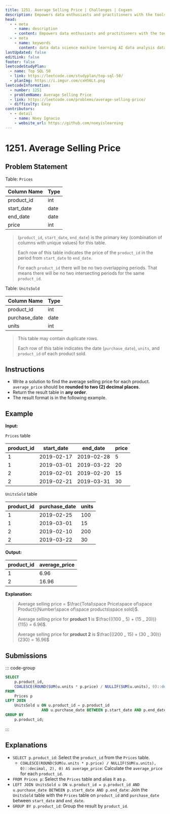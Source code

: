 ```yaml
---
title: 1251. Average Selling Price | Challenges | Cogxen
description: Empowers data enthusiasts and practitioners with the tools and knowledge to unlock the potential of data.
head:
  - - meta
    - name: description
    - content: Empowers data enthusiasts and practitioners with the tools and knowledge to unlock the potential of data.
  - - meta
    - name: keywords
      content: data data science machine learning AI data analysis data-driven data enthusiasts data practitioners
lastUpdated: false
editLink: false
footer: false
leetcodeStudyPlan:
  - name: Top SQL 50
  - link: https://leetcode.com/studyplan/top-sql-50/
  - planImg: https://i.imgur.com/cxH56Lt.png
leetcodeInformation:
  - number: 1251
  - problemName: Average Selling Price
  - link: https://leetcode.com/problems/average-selling-price/
  - difficulty: Easy
contributors:
  - - detail
    - name: Noey Ignacio
    - website_url: https://github.com/noeyislearning
---
```


# 1251. Average Selling Price

## Problem Statement

Table: `Prices`

<ScrollableTableContainer>

| Column Name | Type |
| ----------- | ---- |
| product_id  | int  |
| start_date  | date |
| end_date    | date |
| price       | int  |

</ScrollableTableContainer>

> (`product_id`, `start_date`, `end_date`) is the primary key (combination of columns with unique values) for this table.
>
> Each row of this table indicates the price of the `product_id` in the period from `start_date` to `end_date`.
>
> For each `product_id` there will be no two overlapping periods. That means there will be no two intersecting periods for the same `product_id`.

Table: `UnitsSold`

<ScrollableTableContainer>

| Column Name   | Type |
| ------------- | ---- |
| product_id    | int  |
| purchase_date | date |
| units         | int  |

</ScrollableTableContainer>

> This table may contain duplicate rows.
>
> Each row of this table indicates the date (`purchase_date`), `units`, and `product_id` of each product sold.

## Instructions

- Write a solution to find the average selling price for each product. `average_price` should be **rounded to two (2) decimal places**.
- Return the result table in **any order**.
- The result format is in the following example.

## Example

**Input:**

`Prices` table

<ScrollableTableContainer>

| product_id | start_date | end_date   | price |
| ---------- | ---------- | ---------- | ----- |
| 1          | 2019-02-17 | 2019-02-28 | 5     |
| 1          | 2019-03-01 | 2019-03-22 | 20    |
| 2          | 2019-02-01 | 2019-02-20 | 15    |
| 2          | 2019-02-21 | 2019-03-31 | 30    |

</ScrollableTableContainer>

`UnitsSold` table

<ScrollableTableContainer>

| product_id | purchase_date | units |
| ---------- | ------------- | ----- |
| 1          | 2019-02-25    | 100   |
| 1          | 2019-03-01    | 15    |
| 2          | 2019-02-10    | 200   |
| 2          | 2019-03-22    | 30    |

</ScrollableTableContainer>

**Output:**

<ScrollableTableContainer>

| product_id | average_price |
| ---------- | ------------- |
| 1          | 6.96          |
| 2          | 16.96         |

</ScrollableTableContainer>

**Explanation:**

> Average selling price = $\frac{Total\space Price\space of\space Product}{Number\space of\space products\space sold}$.
>
> Average selling price for **product 1** is $\frac{((100 _ 5) + (15 _ 20))}{115} = 6.96$.
>
> Average selling price for **product 2** is $\frac{((200 _ 15) + (30 _ 30))}{230} = 16.96$

## Submissions

::: code-group

```sql [PostgreSQL] :line-numbers
SELECT
    p.product_id,
    COALESCE(ROUND(SUM(u.units * p.price) / NULLIF(SUM(u.units), 0)::decimal, 2), 0) AS average_price
FROM
    Prices p
LEFT JOIN
    UnitsSold u ON u.product_id = p.product_id
                AND u.purchase_date BETWEEN p.start_date AND p.end_date
GROUP BY
    p.product_id;
```

:::

## Explanations

<CustomAccordion title="PostgreSQL" submitted_by="@noeyislearning" submit_website_url="https://github.com/noeyislearning" :collapsed=false>

- `SELECT p.product_id`: Select the `product_id` from the `Prices` table.
  - `COALESCE(ROUND(SUM(u.units * p.price) / NULLIF(SUM(u.units), 0)::decimal, 2), 0) AS average_price`: Calculate the `average_price` for each `product_id`.
- `FROM Prices p`: Select the `Prices` table and alias it as `p`.
- `LEFT JOIN UnitsSold u ON u.product_id = p.product_id AND u.purchase_date BETWEEN p.start_date AND p.end_date`: Join the `UnitsSold` table with the `Prices` table on `product_id` and `purchase_date` between `start_date` and `end_date`.
- `GROUP BY p.product_id`: Group the result by `product_id`.

</CustomAccordion>
